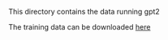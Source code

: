 This directory contains the data running gpt2

The training data can be downloaded [here](https://comoltd.sharepoint.com/:u:/s/Glucose/ESl4EKrZ-SJAj-pqx6Q2pskBPCnq7wlGEgngqdLTFdxH4Q?e=7KHCt7)
